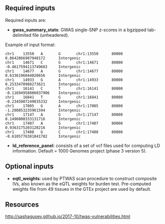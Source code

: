 ## Required inputs

Required inputs are:

- **gwas_summary_stats**: GWAS single-SNP z-scores in a bgzipped tab-delimited file (unheadered).

Example of input format:

```
chr1    13550   A       G       chr1:13550      80000   0.8642866907940172      Intergenic
chr1    14671   C       G       chr1:14671      80000   -0.4617594113749683     Intergenic
chr1    14677   A       G       chr1:14677      80000   0.6336196044020656      Intergenic
chr1    14933   G       A       chr1:14933      80000   0.2533470988273621      Intergenic
chr1    16141   C       T       chr1:16141      80000   -0.11694958806037906    Intergenic
chr1    16841   T       G       chr1:16841      80000   -0.2345007249035332     Intergenic
chr1    17005   G       A       chr1:17005      80000   -1.208853235961594      Intergenic
chr1    17147   A       G       chr1:17147      80000   0.1496000333131716      Intergenic
chr1    17407   A       G       chr1:17407      80000   0.9363175203120216      Intergenic
chr1    17408   G       C       chr1:17408      80000   -0.6105776381841782     Intergenic
```

- **ld_reference_panel**: consists of a set of vcf files used for computing LD information. Default = 1000 Genomes project (phase 3 version 5).


## Optional inputs

- **eqtl_weights**: used by PTWAS scan procedure to construct composite IVs, also known as the eQTL weights for burden test. Pre-computed weights file from 49 tissues in the GTEx project are used by default.


## Resources

http://sashagusev.github.io/2017-10/twas-vulnerabilities.html